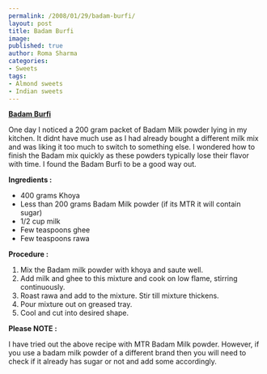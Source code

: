 ```yaml
--- 
permalink: /2008/01/29/badam-burfi/
layout: post
title: Badam Burfi
image: 
published: true
author: Roma Sharma
categories: 
- Sweets
tags:
- Almond sweets
- Indian sweets
---
```

<u><b>Badam Burfi</b></u>

One day I noticed a 200 gram packet of Badam Milk powder lying in my kitchen. It didnt have much use as I had already bought a different milk mix and was liking it too much to switch to something else. I wondered how to finish the Badam  mix quickly as these powders typically lose their flavor with time. I found the Badam Burfi to be a good way out.

<b>Ingredients :</b>
<ul>
	<li>400 grams Khoya</li>
	<li>Less than 200 grams Badam Milk powder (if its MTR it will contain sugar)</li>
	<li>1/2 cup milk</li>
	<li>Few teaspoons ghee</li>
	<li>Few teaspoons rawa</li>
</ul>
<b>Procedure :</b>
<ol>
	<li>Mix the Badam milk powder with khoya and saute well.</li>
	<li>Add milk and ghee to this mixture and cook on low flame, stirring continuously.</li>
	<li>Roast rawa and add to the mixture. Stir till mixture thickens.</li>
	<li>Pour mixture out on greased tray.</li>
	<li>Cool and cut into desired shape.</li>
</ol>
<b>Please NOTE :</b>

I have tried out the above recipe with MTR Badam Milk powder. However, if you use a badam milk powder of a different brand then you will need to check if it already has sugar or not and add some accordingly.
